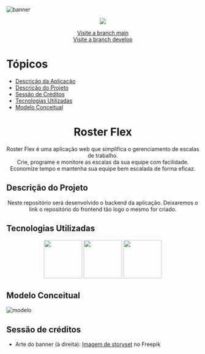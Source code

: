 ![banner](https://raw.githubusercontent.com/xflprflx/roster-flex-backend/document/readme/assets/Roster%20Flex.png)

<p align="center">
<img loading="lazy" src="http://img.shields.io/static/v1?label=STATUS&message=EM%20DESENVOLVIMENTO&color=GREEN&style=for-the-badge"/>
</p>

<div align="center">
  <a href="https://github.com/xflprflx/roster-flex-backend/tree/main" target="_blank" rel="noopener noreferrer">Visite a branch main</a>
</div>
<div align="center">
  <a href="https://github.com/xflprflx/roster-flex-backend/tree/develop" target="_blank" rel="noopener noreferrer">Visite a branch develop</a>
</div>

Tópicos
=================
<!--ts-->
   * [Descrição da Aplicação](#descricao-da-aplicacao)
   * [Descrição do Projeto](#descricao-do-projeto)
   * [Sessão de Créditos](#sessao-de-creditos)
   * [Tecnologias Utilizadas](#tecnologias-utilizadas)
   * [Modelo Conceitual](#modelo-conceitual)
<!--te-->

<h1 align="center">Roster Flex</h1>
<a id="descricao-da-aplicacao"></a>

<p align="center">Roster Flex é uma aplicação web que simplifica o gerenciamento de escalas de trabalho.<br>Crie, programe e monitore as escalas da sua equipe com facilidade.<br>Economize tempo e mantenha sua equipe bem escalada de forma eficaz.</p>

<a id="descricao-do-projeto"></a>
## Descrição do Projeto 
<p align="center">Neste repositório será desenvolvido o backend da aplicação. Deixaremos o link o repositório do frontend tão logo o mesmo for criado.</p>

<a id="tecnologias-utilizadas"></a>
## Tecnologias Utilizadas
<div align="center">
<img src="https://cdn.jsdelivr.net/gh/devicons/devicon/icons/java/java-original-wordmark.svg" width=100px/>
<img src="https://cdn.jsdelivr.net/gh/devicons/devicon/icons/spring/spring-original-wordmark.svg" width=100px/>
<img src="https://cdn.jsdelivr.net/gh/devicons/devicon/icons/postgresql/postgresql-original-wordmark.svg" width=100px/>
</div>

## Modelo Conceitual
![modelo](https://raw.githubusercontent.com/xflprflx/roster-flex-backend/document/readme/assets/modelo.png)






<a id="sessao-de-creditos"></a>
## Sessão de créditos
- Arte do banner (à direita): <a href="https://br.freepik.com/vetores-gratis/ilustracao-do-conceito-de-gerenciamento-de-tempo_7079478.htm#query=schedule&position=16&from_view=search&track=sph">Imagem de storyset</a> no Freepik
